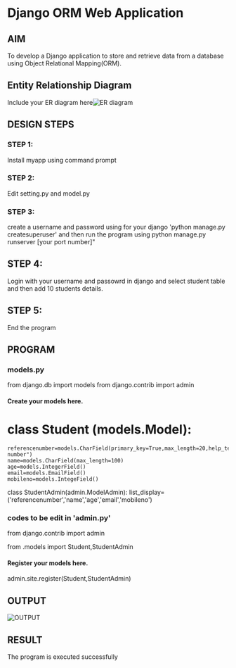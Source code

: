 # Django ORM Web Application

## AIM
To develop a Django application to store and retrieve data from a database using Object Relational Mapping(ORM).

## Entity Relationship Diagram

Include your ER diagram here![ER diagram](https://github.com/monishr288/django-orm-app/assets/147474049/7c5a6d86-2276-43e0-8f5e-4f7f22b8cf10)



## DESIGN STEPS

### STEP 1: 

Install myapp using command prompt

### STEP 2:

Edit setting.py and model.py

### STEP 3:

create a username and password using for your django 'python manage.py createsuperuser' and then run the program using python manage.py runserver [your port number]"

## STEP 4:

Login with your username and passowrd in django and select student table and then add 10 students details.

## STEP 5:

End the program

## PROGRAM

### models.py

from django.db import models
from django.contrib import admin

#### Create your models here.


# class Student (models.Model):
    referencenumber=models.CharField(primary_key=True,max_length=20,help_text="reference number")
    name=models.CharField(max_length=100)
    age=models.IntegerField()
    email=models.EmailField()
    mobileno=models.IntegeField()

class StudentAdmin(admin.ModelAdmin):
    list_display=('referencenumber','name','age','email','mobileno')

### codes to be edit in 'admin.py'

from django.contrib import admin

from .models import Student,StudentAdmin

#### Register your models here.

admin.site.register(Student,StudentAdmin)


## OUTPUT
![OUTPUT](https://github.com/monishr288/django-orm-app/assets/147474049/d7372af9-535a-4b4d-a7f6-0f62ec14762e)

## RESULT
The program is executed successfully




